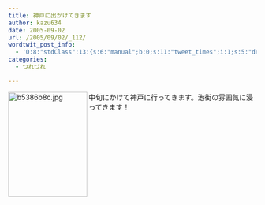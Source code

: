 ```yaml
---
title: 神戸に出かけてきます
author: kazu634
date: 2005-09-02
url: /2005/09/02/_112/
wordtwit_post_info:
  - 'O:8:"stdClass":13:{s:6:"manual";b:0;s:11:"tweet_times";i:1;s:5:"delay";i:0;s:7:"enabled";i:1;s:10:"separation";s:2:"60";s:7:"version";s:3:"3.7";s:14:"tweet_template";b:0;s:6:"status";i:2;s:6:"result";a:0:{}s:13:"tweet_counter";i:2;s:13:"tweet_log_ids";a:1:{i:0;i:2005;}s:9:"hash_tags";a:0:{}s:8:"accounts";a:1:{i:0;s:7:"kazu634";}}'
categories:
  - つれづれ

---
```

<div class="section">
<p>
<a href="http://image.blog.livedoor.jp/simoom634/imgs/b/5/b5386b8c.jpg" onclick="__gaTracker('send', 'event', 'outbound-article', 'http://image.blog.livedoor.jp/simoom634/imgs/b/5/b5386b8c.jpg', '');" target="_blank"><img width="160" align="left" alt="b5386b8c.jpg" src="http://image.blog.livedoor.jp/simoom634/imgs/b/5/b5386b8c-s.jpg" height="213" border="0" class="pict" /></a>中旬にかけて神戸に行ってきます。港街の雰囲気に浸ってきます！
</p>
</div>